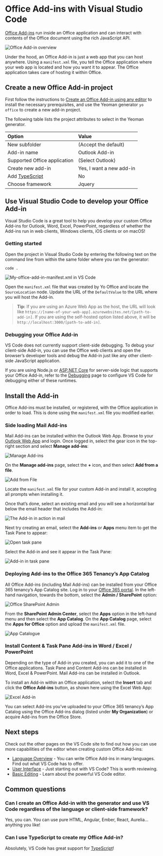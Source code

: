 # Office Add-ins with Visual Studio Code

[Office Add-ins](https://docs.microsoft.com/office/dev/add-ins/overview/office-add-ins) run inside an Office application and can interact with contents of the Office document using the rich JavaScript API.

![Office Add-in overview](images/office/officeaddinoverview.png)

Under the hood, an Office Add-in is just a web app that you can host anywhere. Using a `manifest.xml` file, you tell the Office application where your web app is located and how you want it to appear. The Office application takes care of hosting it within Office.

## Create a new Office Add-in project

First follow the instructions to [Create an Office Add-in using any editor](https://developer.microsoft.com/office/blogs/creating-office-add-ins-with-any-editor-introducing-yo-office) to install the necessary prerequisites, and use the Yeoman generator `yo office` to create a new add-in project.

The following table lists the project attributes to select in the Yeoman generator.

<table><thead><tr class="header"><th style="text-align: left;">Option</th><th style="text-align: left;">Value</th></tr></thead><tbody><tr class="odd"><td style="text-align: left;">New subfolder</td><td style="text-align: left;">(Accept the default)</td></tr><tr class="even"><td style="text-align: left;">Add-in name</td><td style="text-align: left;">Outlook Add-in</td></tr><tr class="odd"><td style="text-align: left;">Supported Office application</td><td style="text-align: left;">(Select Outlook)</td></tr><tr class="even"><td style="text-align: left;">Create new add-in</td><td style="text-align: left;">Yes, I want a new add-in</td></tr><tr class="odd"><td style="text-align: left;">Add <a href="https://www.typescriptlang.org/">TypeScript</a></td><td style="text-align: left;">No</td></tr><tr class="even"><td style="text-align: left;">Choose framework</td><td style="text-align: left;">Jquery</td></tr></tbody></table>

## Use Visual Studio Code to develop your Office Add-in

Visual Studio Code is a great tool to help you develop your custom Office Add-ins for Outlook, Word, Excel, PowerPoint, regardless of whether the Add-ins run in web clients, Windows clients, iOS clients or on macOS!

### Getting started

Open the project in Visual Studio Code by entering the following text on the command line from within the same folder where you ran the generator:

    code .

![My-office-add-in-manifest.xml in VS Code](images/office/yoofficemanifest.png)

Open the `manifest.xml` file that was created by Yo Office and locate the `SourceLocation` node. Update the URL of the `DefaultValue` to the URL where you will host the Add-in.

> **Tip:** If you are using an Azure Web App as the host, the URL will look like `https://[name-of-your-web-app].azurewebsites.net/[path-to-add-in]`. If you are using the self-hosted option listed above, it will be `http://localhost:3000/[path-to-add-in]`.

### Debugging your Office Add-in

VS Code does not currently support client-side debugging. To debug your client-side Add-in, you can use the Office web clients and open the browser’s developer tools and debug the Add-in just like any other client-side JavaScript application.

If you are using Node.js or [ASP.NET Core](https://asp.net) for server-side logic that supports your Office Add-in, refer to the [Debugging](/docs/editor/debugging.md) page to configure VS Code for debugging either of these runtimes.

## Install the Add-in

Office Add-ins must be installed, or registered, with the Office application in order to load. This is done using the `manifest.xml` file you modified earlier.

### Side loading Mail Add-ins

Mail Add-ins can be installed within the Outlook Web App. Browse to your [Outlook Web App](https://mail.office365.com) and login. Once logged in, select the gear icon in the top-right section and select **Manage add-ins**:

![Manage Add-ins](images/office/owamanageaddins.png)

On the **Manage add-ins** page, select the **+** icon, and then select **Add from a file**.

![Add from File](images/office/owaaddaddin.png)

Locate the `manifest.xml` file for your custom Add-in and install it, accepting all prompts when installing it.

Once that’s done, select an existing email and you will see a horizontal bar below the email header that includes the Add-in:

![The Add-in in action in mail](images/office/mailaddin.png)

Next try creating an email, select the **Add-ins** or **Apps** menu item to get the Task Pane to appear:

![Open task pane](images/office/mailaddin01.png)

Select the Add-in and see it appear in the Task Pane:

![Add-in in task pane](images/office/mailaddin02.png)

### Deploying Add-ins to the Office 365 Tenancy’s App Catalog

All Office Add-ins (including Mail Add-ins) can be installed from your Office 365 tenancy’s App Catalog site. Log in to your [Office 365 portal](https://portal.office365.com). In the left-hand navigation, towards the bottom, select the **Admin / SharePoint** option:

![Office SharePoint Admin](images/office/o365spadmin.png)

From the **SharePoint Admin Center**, select the **Apps** option in the left-hand menu and then select the **App Catalog**. On the **App Catalog** page, select the **Apps for Office** option and upload the `manifest.xml` file.

![App Catalogue](images/office/appcatalog.png)

### Install Content & Task Pane Add-ins in Word / Excel / PowerPoint

Depending on the type of Add-in you created, you can add it to one of the Office applications. Task Pane and Content Add-ins can be installed in Word, Excel & PowerPoint. Mail Add-ins can be installed in Outlook.

To install an Add-in within an Office application, select the **Insert** tab and click the **Office Add-ins** button, as shown here using the Excel Web App:

![Excel Add-in](images/office/exceladdin.png)

You can select Add-ins you’ve uploaded to your Office 365 tenancy’s App Catalog using the Office Add-ins dialog (listed under **My Organization**) or acquire Add-ins from the Office Store.

## Next steps

Check out the other pages on the VS Code site to find out how you can use more capabilities of the editor when creating custom Office Add-ins:

- [Language Overview](/docs/languages/overview.md) - You can write Office Add-ins in many languages. Find out what VS Code has to offer.
- [User Interface](/docs/getstarted/userinterface.md) - Just starting out with VS Code? This is worth reviewing.
- [Basic Editing](/docs/editor/codebasics.md) - Learn about the powerful VS Code editor.

## Common questions

### Can I create an Office Add-in with the generator and use VS Code regardless of the language or client-side framework?

Yes, you can. You can use pure HTML, Angular, Ember, React, Aurelia… anything you like!

### Can I use TypeScript to create my Office Add-in?

Absolutely, VS Code has great support for [TypeScript](/docs/languages/typescript.md)!
